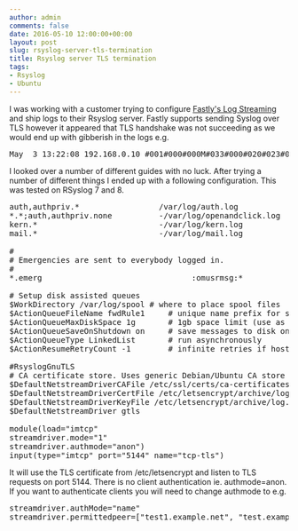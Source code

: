 ```yaml
---
author: admin
comments: false
date: 2016-05-10 12:00:00+00:00
layout: post
slug: rsyslog-server-tls-termination
title: Rsyslog server TLS termination
tags:
- Rsyslog
- Ubuntu
---
```


I was working with a customer trying to configure [Fastly's Log Streaming](https://docs.fastly.com/guides/streaming-logs/setting-up-remote-log-streaming)
and ship logs to their Rsyslog server. Fastly supports sending Syslog over TLS however it appeared that TLS handshake was not succeeding as we 
would end up with gibberish in the logs e.g. 

<pre>
May  3 13:22:08 192.168.0.10 #001#000#000M#033#000#020#023#000#001#000#000#016log.domain.com#000#002#000#005#001#000#000#000#000 
</pre>

I looked over a number of different guides with no luck. After trying a number of different things I ended up with a following configuration. This was
tested on RSyslog 7 and 8.

<pre>
auth,authpriv.*                 /var/log/auth.log
*.*;auth,authpriv.none          -/var/log/openandclick.log
kern.*                          -/var/log/kern.log
mail.*                          -/var/log/mail.log

#
# Emergencies are sent to everybody logged in.
#
*.emerg                                :omusrmsg:*

# Setup disk assisted queues
$WorkDirectory /var/log/spool # where to place spool files
$ActionQueueFileName fwdRule1     # unique name prefix for spool files
$ActionQueueMaxDiskSpace 1g       # 1gb space limit (use as much as possible)
$ActionQueueSaveOnShutdown on     # save messages to disk on shutdown
$ActionQueueType LinkedList       # run asynchronously
$ActionResumeRetryCount -1        # infinite retries if host is down

#RsyslogGnuTLS
# CA certificate store. Uses generic Debian/Ubuntu CA store
$DefaultNetstreamDriverCAFile /etc/ssl/certs/ca-certificates.crt
$DefaultNetstreamDriverCertFile /etc/letsencrypt/archive/log.domain.com/fullchain1.pem
$DefaultNetstreamDriverKeyFile /etc/letsencrypt/archive/log.domain.com/privkey1.pem
$DefaultNetstreamDriver gtls

module(load="imtcp"
streamdriver.mode="1"
streamdriver.authmode="anon")
input(type="imtcp" port="5144" name="tcp-tls")
</pre>

It will use the TLS certificate from /etc/letsencrypt and listen to TLS requests on port 5144. There is no client
authentication ie. authmode=anon. If you want to authenticate clients you will need to change authmode to e.g.

<pre>
streamdriver.authMode="name" 
streamdriver.permittedpeer=["test1.example.net", "test.example.net"]
</pre>